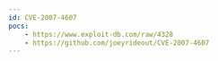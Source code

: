 ```yaml
---
id: CVE-2007-4607
pocs:
    - https://www.exploit-db.com/raw/4328
    - https://github.com/joeyrideout/CVE-2007-4607
---
```

